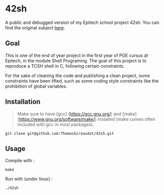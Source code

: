 # 42sh
A public and debugged version of my Epitech school project 42sh.
You can find the original subject [here](./docs/42sh_subject.pdf).
## Goal
This is one of the end of year project in the first year of PGE cursus at Epitech, in the module Shell Programing. The goal of this project is to reproduce a TCSH shell in C, following certain constraints.

For the sake of cleaning the code and publishing a clean project, some constraints have been lifted, such as some coding style constraints like the prohibition of global variables.

## Installation
> Make sure to have [gcc] (https://gcc.gnu.org/) and [make] (https://www.gnu.org/software/make/) installed (make comes often included with gcc in most packages).
```
git clone git@github.com:ThomasGireaudot/42sh.git
```

## Usage
Compile with :
```
make
```

Run with (under linux) :
```
./42sh
```
